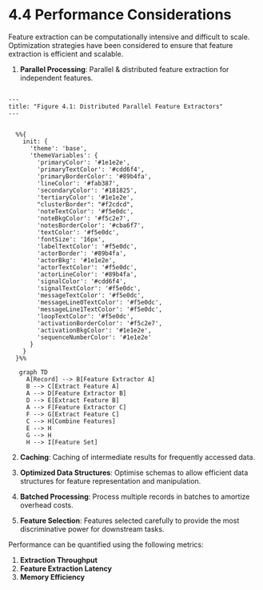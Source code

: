 # 4.4 Performance Considerations

Feature extraction can be computationally intensive and difficult to scale.
Optimization strategies have been considered to ensure that feature extraction is efficient and scalable.

1. **Parallel Processing**: Parallel & distributed feature extraction for independent features.

```mermaid

---
title: "Figure 4.1: Distributed Parallel Feature Extractors"
---


  %%{
    init: {
      'theme': 'base',
      'themeVariables': {
        'primaryColor': '#1e1e2e',
        'primaryTextColor': '#cdd6f4',
        'primaryBorderColor': '#89b4fa',
        'lineColor': '#fab387',
        'secondaryColor': '#181825',
        'tertiaryColor': '#1e1e2e',
        "clusterBorder": "#f2cdcd",
        'noteTextColor': '#f5e0dc',
        'noteBkgColor': '#f5c2e7',
        'notesBorderColor': '#cba6f7',
        'textColor': '#f5e0dc',
        'fontSize': '16px',
        'labelTextColor': '#f5e0dc',
        'actorBorder': '#89b4fa',
        'actorBkg': '#1e1e2e',
        'actorTextColor': '#f5e0dc',
        'actorLineColor': '#89b4fa',
        'signalColor': '#cdd6f4',
        'signalTextColor': '#f5e0dc',
        'messageTextColor': '#f5e0dc',
        'messageLine0TextColor': '#f5e0dc',
        'messageLine1TextColor': '#f5e0dc',
        'loopTextColor': '#f5e0dc',
        'activationBorderColor': '#f5c2e7',
        'activationBkgColor': '#1e1e2e',
        'sequenceNumberColor': '#1e1e2e'
      }
    }
  }%%

   graph TD
     A[Record] --> B[Feature Extractor A]
     B --> C[Extract Feature A]
     A --> D[Feature Extractor B]
     D --> E[Extract Feature B]
     A --> F[Feature Extractor C]
     F --> G[Extract Feature C]
     C --> H[Combine Features]
     E --> H
     G --> H
     H --> I[Feature Set]
```

2. **Caching**: Caching of intermediate results for frequently accessed data.

3. **Optimized Data Structures**: Optimise schemas to allow efficient data structures for feature representation and manipulation.

4. **Batched Processing**: Process multiple records in batches to amortize overhead costs.

5. **Feature Selection**: Features selected carefully to provide the most discriminative power for downstream tasks.

Performance can be quantified using the following metrics:

1. **Extraction Throughput**
2. **Feature Extraction Latency**
3. **Memory Efficiency**
